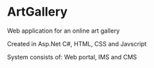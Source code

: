 # ArtGallery
Web application for an online art gallery

Created in Asp.Net C#, HTML, CSS and Javscript

System consists of: Web portal, IMS and CMS
